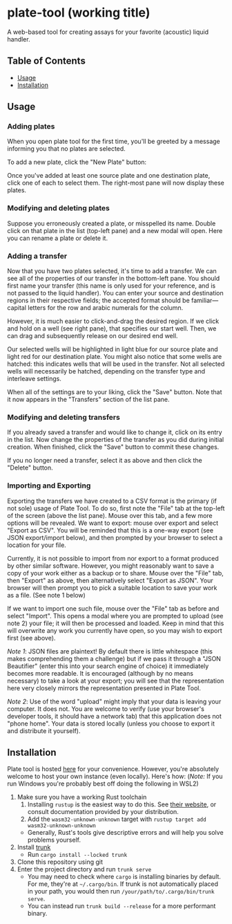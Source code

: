 # plate-tool (working title)

A web-based tool for creating assays for your favorite (acoustic) liquid handler.

## Table of Contents
- [Usage](#Usage)
- [Installation](#Installation)

## Usage

### Adding plates
When you open plate tool for the first time,
you'll be greeted by a message informing you that no plates are selected.
     
To add a new plate, click the "New Plate" button:
     
 Once you've added at least one source plate and one destination plate,
 click one of each to select them.
 The right-most pane will now display these plates.
 
 ### Modifying and deleting plates
 Suppose you erroneously created a plate, or misspelled its name.
 Double click on that plate in the list (top-left pane) and a new modal will open.
 Here you can rename a plate or delete it.
 
 ### Adding a transfer
 Now that you have two plates selected,
 it's time to add a transfer.
 We can see all of the properties of our transfer in the bottom-left pane.
 You should first name your transfer (this name is only used for your reference, and is not passed to the liquid handler).
 You can enter your source and destination regions in their respective fields;
 the accepted format should be familiar—capital letters for the row and arabic numerals for the column.
 
 However, it is much easier to click-and-drag the desired region.
 If we click and hold on a well (see right pane), that specifies our start well.
 Then, we can drag and subsequently release on our desired end well.
 
 Our selected wells will be highlighted in light blue for our source plate and light red for our destination plate.
 You might also notice that some wells are hatched:
 this indicates wells that will be used in the transfer.
 Not all selected wells will necessarily be hatched,
 depending on the transfer type and interleave settings.
 
 When all of the settings are to your liking, click the "Save" button.
 Note that it now appears in the "Transfers" section of the list pane.

 ### Modifying and deleting transfers
 If you already saved a transfer and would like to change it,
 click on its entry in the list.
 Now change the properties of the transfer as you did during initial creation.
 When finished, click the "Save" button to commit these changes.
 
 If you no longer need a transfer, select it as above and then click the "Delete" button.
 
 ### Importing and Exporting
 
 Exporting the transfers we have created to a CSV format is the primary (if not sole) usage of Plate Tool.
 To do so, first note the "File" tab at the top-left of the screen (above the list pane).
 Mouse over this tab, and a few more options will be revealed.
 We want to export: mouse over export and select "Export as CSV".
 You will be reminded that this is a one-way export (see JSON export/import below),
 and then prompted by your browser to select a location for your file.
 
 Currently, it is not possible to import from nor export to a format produced by other similar software.
 However, you might reasonably want to save a copy of your work
 either as a backup or to share.
 Mouse over the "File" tab, then "Export" as above, then alternatively select "Export as JSON". 
 Your browser will then prompt you to pick a suitable location to save your work as a file.
 (See note 1 below)
 
 If we want to import one such file, mouse over the "File" tab as before
 and select "Import".
 This opens a modal where you are prompted to upload (see note 2)
 your file; it will then be processed and loaded.
 Keep in mind that this will overwrite any work you currently have open,
 so you may wish to export first (see above).
 
 _Note 1_: JSON files are plaintext!
 By default there is little whitespace (this makes comprehending them a challenge)
 but if we pass it through a "JSON Beautifier" (enter this into your search engine of choice)
 it immediately becomes more readable.
 It is encouraged (although by no means necessary) to take a look at your export;
 you will see that the representation here very closely mirrors the representation presented
 in Plate Tool.
 
 _Note 2_: Use of the word "upload" might imply that your data is leaving your computer.
 It does not.
 You are welcome to verify (use your browser's developer tools, it should have a network tab)
 that this application does not "phone home".
 Your data is stored locally (unless you choose to export it and distribute it yourself).

## Installation

Plate tool is hosted [here](https://ilia.moe/cool-stuff/plate-tool/) for your convenience.
However, you're absolutely welcome to host your own instance (even locally).
Here's how:
(_Note:_ If you run Windows you're probably best off doing the following in WSL2)

1. Make sure you have a working Rust toolchain
    1. Installing `rustup` is the easiest way to do this. See [their website](https://rustup.rs/),
  or consult documentation provided by your distribution.
    2. Add the `wasm32-unknown-unknown` target with `rustup target add wasm32-unknown-unknown`
    - Generally, Rust's tools give descriptive errors and will help you solve problems yourself.
2. Install [trunk](https://trunkrs.dev/)
    - Run `cargo install --locked trunk`
3. Clone this repository using git
4. Enter the project directory and run `trunk serve`
     - You may need to check where `cargo` is installing binaries by default. For me, they're at `~/.cargo/bin`.
       If trunk is not automatically placed in your path, you would then run `/your/path/to/.cargo/bin/trunk serve`.
     - You can instead run `trunk build --release` for a more performant binary.
